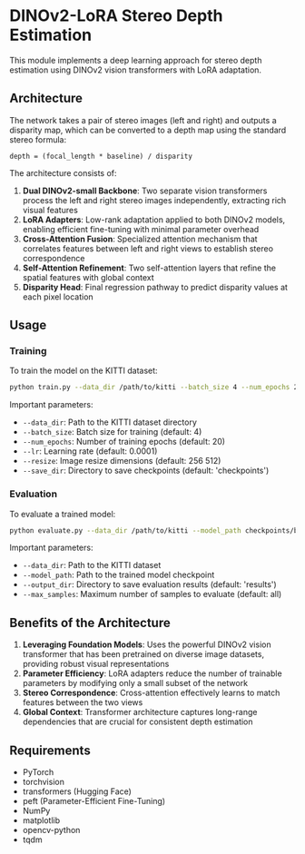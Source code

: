 # DINOv2-LoRA Stereo Depth Estimation

This module implements a deep learning approach for stereo depth estimation using DINOv2 vision transformers with LoRA adaptation.

## Architecture

The network takes a pair of stereo images (left and right) and outputs a disparity map, which can be converted to a depth map using the standard stereo formula:

```
depth = (focal_length * baseline) / disparity
```

The architecture consists of:

1. **Dual DINOv2-small Backbone**: Two separate vision transformers process the left and right stereo images independently, extracting rich visual features
2. **LoRA Adapters**: Low-rank adaptation applied to both DINOv2 models, enabling efficient fine-tuning with minimal parameter overhead
3. **Cross-Attention Fusion**: Specialized attention mechanism that correlates features between left and right views to establish stereo correspondence
4. **Self-Attention Refinement**: Two self-attention layers that refine the spatial features with global context
5. **Disparity Head**: Final regression pathway to predict disparity values at each pixel location

## Usage

### Training

To train the model on the KITTI dataset:

```bash
python train.py --data_dir /path/to/kitti --batch_size 4 --num_epochs 20
```

Important parameters:
- `--data_dir`: Path to the KITTI dataset directory
- `--batch_size`: Batch size for training (default: 4)
- `--num_epochs`: Number of training epochs (default: 20)
- `--lr`: Learning rate (default: 0.0001)
- `--resize`: Image resize dimensions (default: 256 512)
- `--save_dir`: Directory to save checkpoints (default: 'checkpoints')

### Evaluation

To evaluate a trained model:

```bash
python evaluate.py --data_dir /path/to/kitti --model_path checkpoints/best_model.pth
```

Important parameters:
- `--data_dir`: Path to the KITTI dataset
- `--model_path`: Path to the trained model checkpoint
- `--output_dir`: Directory to save evaluation results (default: 'results')
- `--max_samples`: Maximum number of samples to evaluate (default: all)

## Benefits of the Architecture

1. **Leveraging Foundation Models**: Uses the powerful DINOv2 vision transformer that has been pretrained on diverse image datasets, providing robust visual representations
2. **Parameter Efficiency**: LoRA adapters reduce the number of trainable parameters by modifying only a small subset of the network
3. **Stereo Correspondence**: Cross-attention effectively learns to match features between the two views
4. **Global Context**: Transformer architecture captures long-range dependencies that are crucial for consistent depth estimation

## Requirements

- PyTorch
- torchvision
- transformers (Hugging Face)
- peft (Parameter-Efficient Fine-Tuning)
- NumPy
- matplotlib
- opencv-python
- tqdm